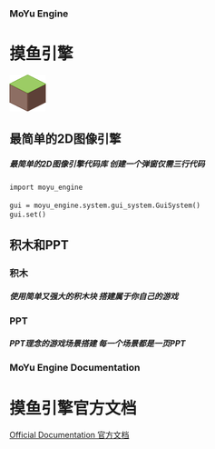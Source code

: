 ### MoYu Engine

# 摸鱼引擎

![](https://github.com/MoYuStudio/MoYuEngine/raw/main/moyu_engine/assets/graphics/tileland1.png)

## 最简单的2D图像引擎

##### 最简单的2D图像引擎代码库 创建一个弹窗仅需三行代码

```
import moyu_engine

gui = moyu_engine.system.gui_system.GuiSystem()
gui.set()
```

## 积木和PPT

### 积木

##### 使用简单又强大的积木块 搭建属于你自己的游戏

### PPT

##### PPT理念的游戏场景搭建 每一个场景都是一页PPT

### MoYu Engine Documentation

# 摸鱼引擎官方文档

[Official Documentation 官方文档](https://github.com/MoYuStudio/MoYuEngine/blob/main/moyu_engine/note/moyu_engine_doc.md)
